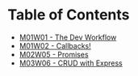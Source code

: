 # Table of Contents

* [M01W01 - The Dev Workflow](/m01w01-2)
* [M01W02 - Callbacks!](/m01w02-2)
* [M02W05 - Promises](/m02w05-2)
* [M03W06 - CRUD with Express](/m03w06-2)
